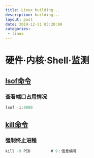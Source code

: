 ```yaml
---
title: Linux building...
description: building...
layout: post
date: 2019-12-21 05:20:00
categories:
 - linux
---
```


# 硬件·内核·Shell·监测

## [lsof命令](https://man.linuxde.net/lsof)

### 查看端口占用情况

```c
lsof -i:8080
```

## [kill命令](https://man.linuxde.net/kill)

### 强制终止进程

```c
kill -9 PID			# 9：信息编号
```


